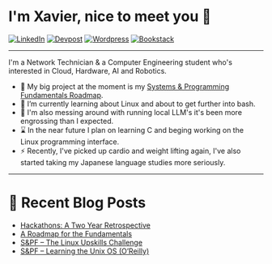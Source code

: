# I'm Xavier, nice to meet you 👋
[![LinkedIn](https://img.shields.io/badge/LinkedIn-0077B5?style=for-the-badge&logo=linkedin&logoColor=white)](https://www.linkedin.com/in/xavierjmoreno)
[![Devpost](https://img.shields.io/badge/Devpost-003E54?style=for-the-badge&logo=Devpost&logoColor=white)](https://devpost.com/01Blu3)
[![Wordpress](https://img.shields.io/badge/Wordpress-21759B?style=for-the-badge&logo=wordpress&logoColor=white)](https://01blu3.com/)
[![Bookstack](https://img.shields.io/badge/Bookstack-%230288D1.svg?style=for-the-badge&logo=bookstack&logoColor=white)](https://lab-book.01blu3.com/)

---

I'm a Network Technician & a Computer Engineering student who's interested in Cloud, Hardware, AI and Robotics.
* 🔭 My big project at the moment is my [Systems & Programming Fundamentals Roadmap](https://lab-book.01blu3.com/books/systems-programming-fundamentals).
* 📖 I’m currently learning about Linux and about to get further into bash.
* 🧠 I'm also messing around with running local LLM's it's been more engrossing than I expected.
* ⌛ In the near future I plan on learning C and beging working on the Linux programming interface.
* ⚡ Recently, I've picked up cardio and weight lifting again, I've also started taking my Japanese language studies more seriously.

---
# 📘 Recent Blog Posts
* [Hackathons: A Two Year Retrospective](https://01blu3.com/2023/10/hackathons-a-two-year-retrospective/)
* [A Roadmap for the Fundamentals](https://01blu3.com/2024/01/a-roadmap-for-the-fundamentals/) 
* [S&PF – The Linux Upskills Challenge](https://01blu3.com/2024/01/spf-the-linux-upskills-challenge/)
* [S&PF – Learning the Unix OS (O’Reilly)](https://01blu3.com/2024/04/spf-learning-the-unix-os-oreilly/)



<!--
**01Blu3/01blu3** is a ✨ _special_ ✨ repository because its `README.md` (this file) appears on your GitHub profile.

Here are some ideas to get you started:

- 🔭 I’m currently working on ...
- 🌱 I’m currently learning ...
- 👯 I’m looking to collaborate on ...
- 🤔 I’m looking for help with ...
- 💬 Ask me about ...
- 📫 How to reach me: ...
- 😄 Pronouns: ...
- ⚡ Fun fact: ...
-->
